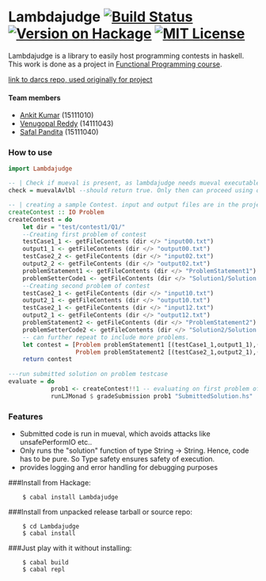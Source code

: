 # Lambdajudge [![Build Status](https://travis-ci.org/venugangireddy/Lambdajudge.svg?branch=master)](https://travis-ci.org/venugangireddy/Lambdajudge)  [![Version on Hackage](https://img.shields.io/hackage/v/Lambdajudge.svg)](http://hackage.haskell.org/package/Lambdajudge) [![MIT License](http://img.shields.io/badge/license-MIT-brightgreen.svg)](https://tldrlegal.com/license/mit-license) 

Lambdajudge is a library to easily host programming contests in haskell. This work is done as a project in [Functional Programming course](http://cse.iitk.ac.in/users/ppk/teaching/Functional-Programming/index.html).


[link to darcs repo, used originally for project](http://hub.darcs.net/ankitku/Lambdajudge)


#### Team members
- [Ankit Kumar](https://github.com/ankitku) (15111010)
- [Venugopal Reddy](https://github.com/venugangireddy) (14111043)
- [Safal Pandita](https://github.com/imhobo) (15111040)

### How to use
```haskell
import Lambdajudge

-- | Check if mueval is present, as lambdajudge needs mueval executable to run
check = muevalAvlbl --should return true. Only then can proceed using other functions.

-- | creating a sample Contest. input and output files are in the project directory
createContest :: IO Problem
createContest = do
    let dir = "test/contest1/Q1/"
    --Creating first problem of contest
    testCase1_1 <- getFileContents (dir </> "input00.txt")
    output1_1 <- getFileContents (dir </> "output00.txt")
    testCase2_2 <- getFileContents (dir </> "input02.txt")
    output2_2 <- getFileContents (dir </> "output02.txt")
    problemStatement1 <- getFileContents (dir </> "ProblemStatement1")
    problemSetterCode1 <- getFileContents (dir </> "Solution1/Solution.hs")
    --Creating second problem of contest
    testCase2_1 <- getFileContents (dir </> "input10.txt")
    output2_1 <- getFileContents (dir </> "output10.txt")
    testCase2_1 <- getFileContents (dir </> "input12.txt")
    output2_1 <- getFileContents (dir </> "output12.txt")
    problemStatement2 <- getFileContents (dir </> "ProblemStatement2")
    problemSetterCode2 <- getFileContents (dir </> "Solution2/Solution.hs")
    -- can further repeat to include more problems.
    let contest = [Problem problemStatement1 [(testCase1_1,output1_1),(testCase1_2,output1_2)] problemSetterCode1 5, 
                   Problem problemStatement2 [(testCase2_1,output2_1),(testCase2_2,output2_2)] problemSetterCode2 3]
    return contest
    
---run submitted solution on problem testcase
evaluate = do
            prob1 <- createContest!!1 -- evaluating on first problem of the contest
            runLJMonad $ gradeSubmission prob1 "SubmittedSolution.hs"
```

### Features
- Submitted code is run in mueval, which avoids attacks like unsafePerformIO etc..
- Only runs the "solution" function of type  String -> String. Hence, code has to be pure. So Type safety ensures     safety of execution.
- provides logging and error handling for debugging purposes

###Install from Hackage:
```shell
    $ cabal install Lambdajudge
```
###Install from unpacked release tarball or source repo:
```shell
    $ cd Lambdajudge
    $ cabal install
```
###Just play with it without installing:
```shell
    $ cabal build
    $ cabal repl
```

